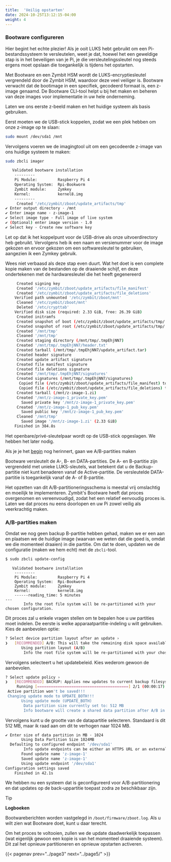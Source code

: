 ```yaml
---
title:  'Veilig opstarten'
date: 2024-10-25T13:12:15-04:00
weight: 4
---
```


### Bootware configureren

Hier begint het echte plezier! Als je ooit LUKS hebt gebruikt om een Pi-bestandssysteem te versleutelen, weet je dat, hoewel het een geweldige stap is in het beveiligen van je Pi, je die versleutelingssleutel nog steeds ergens moet opslaan die toegankelijk is tijdens het opstarten.

Met Bootware en een Zymbit HSM wordt de LUKS-encryptiesleutel vergrendeld door de Zymbit HSM, waardoor deze veel veiliger is. Bootware verwacht dat de bootimage in een specifiek, gecodeerd formaat is, een z-image genaamd. De Bootware CLI-tool helpt u bij het maken en beheren van deze images voor implementatie in uw hele onderneming.

Laten we ons eerste z-beeld maken en het huidige systeem als basis gebruiken.

Eerst moeten we de USB-stick koppelen, zodat we een plek hebben om onze z-image op te slaan:

```bash
sudo mount /dev/sda1 /mnt
```

Vervolgens voeren we de imagingtool uit om een gecodeerde z-image van ons huidige systeem te maken:

```bash
sudo zbcli imager
```
```bash
   Validated bootware installation
	---------
	Pi Module:         Raspberry Pi 4
	Operating System:  Rpi-Bookworm
	Zymbit module:     Zymkey
	Kernel:            kernel8.img
	---------
     Created '/etc/zymbit/zboot/update_artifacts/tmp'
✔ Enter output directory · /mnt
✔ Enter image name · z-image-1
✔ Select image type · Full image of live system
✔ (Optional) enter image version · 1.0
✔ Select key · Create new software key
```

Let op dat ik het koppelpunt voor de USB-drive als onze uitvoerdirectory heb gebruikt. Vervolgens heb ik een naam en versienummer voor de image gekozen en ervoor gekozen om een softwaresleutel te gebruiken, aangezien ik een Zymkey gebruik.

Wees niet verbaasd als deze stap even duurt. Wat het doet is een complete kopie maken van de bestanden op de draaiende schijf, en deze ondertekenen met de hardwaresleutel die het heeft gegenereerd


```bash
     Created signing key
     Created '/etc/zymbit/zboot/update_artifacts/file_manifest'
     Created '/etc/zymbit/zboot/update_artifacts/file_deletions'
    Verified path unmounted '/etc/zymbit/zboot/mnt'
     Cleaned '/etc/zymbit/zboot/mnt'
     Deleted '/etc/crypttab'
    Verified disk size (required: 2.33 GiB, free: 26.39 GiB)
     Created initramfs
     Created snapshot of boot (/etc/zymbit/zboot/update_artifacts/tmp/.tmpBgEBJk/z-image-1_boot.tar)
     Created snapshot of root (/etc/zymbit/zboot/update_artifacts/tmp/.tmpBgEBJk/z-image-1_rfs.tar)
     Created '/mnt/tmp'
     Cleaned '/mnt/tmp'
     Created staging directory (/mnt/tmp/.tmpEhjNN7)
     Created '/mnt/tmp/.tmpEhjNN7/header.txt'
     Created tarball (/mnt/tmp/.tmpEhjNN7/update_artifact.tar)
     Created header signature
     Created update artifact signature
     Created file manifest signature
     Created file deletions signature
     Created '/mnt/tmp/.tmpEhjNN7/signatures'
     Created signatures (/mnt/tmp/.tmpEhjNN7/signatures)
      Copied file (/etc/zymbit/zboot/update_artifacts/file_manifest) to (/mnt/tmp/.tmpEhjNN7/file_manifest)
      Copied file (/etc/zymbit/zboot/update_artifacts/file_deletions) to (/mnt/tmp/.tmpEhjNN7/file_deletions)
     Created tarball (/mnt/z-image-1.zi)
     Created '/mnt/z-image-1_private_key.pem'
       Saved private key '/mnt/z-image-1_private_key.pem'
     Created '/mnt/z-image-1_pub_key.pem'
       Saved public key '/mnt/z-image-1_pub_key.pem'
     Cleaned '/mnt/tmp'
       Saved image '/mnt/z-image-1.zi' (2.33 GiB)
    Finished in 384.8s
```

Het openbare/privé-sleutelpaar wordt op de USB-stick opgeslagen. We hebben het later nodig.

Als je je het [begin](/chapter1/page2) nog herinnert, gaan we A/B-partities maken

Bootware versleutelt de A-, B- en DATA-partities. De A- en B-partitie zijn vergrendeld met unieke LUKS-sleutels, wat betekent dat u de Backup-partitie niet kunt benaderen vanaf de Active-partitie. De versleutelde DATA-partitie is toegankelijk vanaf de A- of B-partitie.

Het opzetten van dit A/B-partitioneringsschema is meestal vrij omslachtig en moeilijk te implementeren. Zymbit's Bootware heeft dat proces overgenomen en vereenvoudigd, zodat het een relatief eenvoudig proces is. Laten we dat proces nu eens doorlopen en uw Pi zowel veilig als veerkrachtig maken.

### A/B-partities maken

Omdat we nog geen backup B-partitie hebben gehad, maken we er een aan en plaatsen we de huidige image (waarvan we weten dat die goed is, omdat we die momenteel draaien) in die partitie. Om dat te doen, updaten we de configuratie (maken we hem echt) met de `zbcli`-tool.

```bash
$ sudo zbcli update-config
```
```
   Validated bootware installation
	---------
	Pi Module:         Raspberry Pi 4
	Operating System:  Rpi-Bookworm
	Zymbit module:     Zymkey
	Kernel:            kernel8.img
	------reading_time: 5 minutes
---
        Info the root file system will be re-partitioned with your chosen configuration.
```

Dit proces zal u enkele vragen stellen om te bepalen hoe u uw partities moet indelen. De eerste is welke apparaatpartitie-indeling u wilt gebruiken. Kies de aanbevolen optie:
```bash
? Select device partition layout after an update ›
❯   [RECOMMENDED] A/B: This will take the remaining disk space available after the boot partition and create two encrypted partitions, each taking up half of the remaining space. Most useful for rollback and reco
       Using partition layout (A/B)
        Info the root file system will be re-partitioned with your chosen configuration.
```
Vervolgens selecteert u het updatebeleid. Kies wederom gewoon de aanbevolen.

```bash
? Select update policy ›
❯   [RECOMMENDED] BACKUP: Applies new updates to current backup filesystem and swap to booting the new updated backup partition as the active partition now. If the new update is bad, it will rollback into the pre
     Running [========================================] 2/1 (00:00:17):                                                                                                                                             WARNING! Detected active partition (28.71GB) is larger than 14.86GB needed for two filesystems.
 Active partition won't be saved!!!
 Changing update mode to UPDATE_BOTH!!!
       Using update mode (UPDATE_BOTH)
        Data partition size currently set to: 512 MB
        Info bootware will create a shared data partition after A/B in size MB specified
```

Vervolgens kunt u de grootte van de datapartitie selecteren. Standaard is dit 512 MB, maar ik raad aan om dit te verhogen naar 1024 MB.

```bash
✔ Enter size of data partition in MB · 1024
       Using Data Partition Size 1024MB
  Defaulting to configured endpoint '/dev/sda1'
        Info update endpoints can be either an HTTPS URL or an external mass storage device like a USB stick.
       Found update name 'z-image-1'
       Saved update name 'z-image-1'
       Using update endpoint '/dev/sda1'
Configuration settings saved
    Finished in 42.1s
```

We hebben nu een systeem dat is geconfigureerd voor A/B-partitionering en dat updates op de back-uppartitie toepast zodra ze beschikbaar zijn.

> [!TIP]
> **Logboeken**
>
> Bootwareberichten worden vastgelegd in `/boot/firmware/zboot.log`. Als u wilt zien wat Bootware doet, kunt u daar terecht.
>

Om het proces te voltooien, zullen we de update daadwerkelijk toepassen (wat eigenlijk gewoon een kopie is van het momenteel draaiende systeem). Dit zal het opnieuw partitioneren en opnieuw opstarten activeren.

{{< pagenav prev="../page3" next="../page5/" >}}
